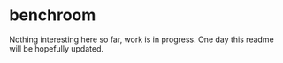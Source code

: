# benchroom
Nothing interesting here so far, work is in progress.
One day this readme will be hopefully updated.